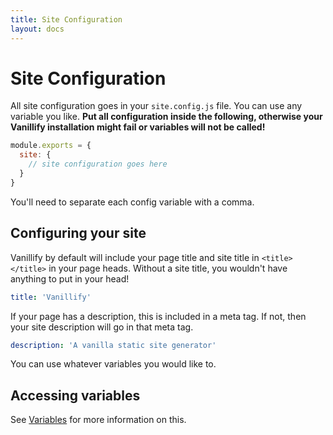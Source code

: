 ```yaml
---
title: Site Configuration
layout: docs
---
```


# Site Configuration

All site configuration goes in your `site.config.js` file. You can use any variable you like. **Put all configuration inside the following, otherwise your Vanillify installation might fail or variables will not be called!**
<!--?prettify lang=javascript?-->
````javascript
module.exports = {
  site: {
    // site configuration goes here
  }
}
````
You'll need to separate each config variable with a comma.

## Configuring your site

Vanillify by default will include your page title and site title in `<title></title>` in your page heads. Without a site title, you wouldn't have anything to put in your head!
````yaml
title: 'Vanillify'
````
If your page has a description, this is included in a meta tag. If not, then your site description will go in that meta tag.
````yaml
description: 'A vanilla static site generator'
````
You can use whatever variables you would like to.

## Accessing variables

See [Variables](/docs/variables) for more information on this.

